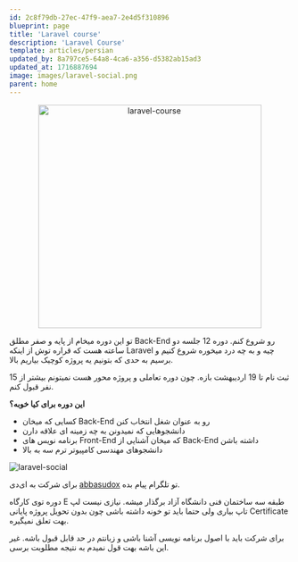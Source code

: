 ```yaml
---
id: 2c8f79db-27ec-47f9-aea7-2e4d5f310896
blueprint: page
title: 'Laravel course'
description: 'Laravel Course'
template: articles/persian
updated_by: 8a797ce5-64a8-4ca6-a356-d5382ab15ad3
updated_at: 1716887694
image: images/laravel-social.png
parent: home
---
```

<div align="center">
  <img src="/assets/images/course-poster.jpg" alt="laravel-course" width="400" />
</div>


تو این دوره میخام از پایه و صفر مطلق Back-End رو شروع کنم. دوره 12 جلسه دو ساعته هست که قراره توش از اینکه Laravel چیه و به چه درد میخوره شروع کنیم و برسیم به حدی که بتونیم یه پروژه کوچیک بیاریم بالا.

ثبت نام تا 19 اردیبهشت بازه. چون دوره تعاملی و پروژه محور هست نمیتونم بیشتر از 15 نفر قبول کنم.

**این دوره برای کیا خوبه؟**
- کسایی که میخان Back-End رو به عنوان شغل انتخاب کنن
- دانشجوهایی که نمیدونن به چه زمینه ای علاقه دارن
- برنامه نویس های Front-End که میخان آشنایی از Back-End داشته باشن
- دانشجوهای مهندسی کامپیوتر ترم سه به بالا

![laravel-social](/assets/images/laravel-social.png)

برای شرکت به ای‌دی [abbasudox](https://t.me/abbasudox) تو تلگرام پیام بده.

دوره توی کارگاه E طبقه سه ساختمان فنی دانشگاه آزاد برگذار میشه. نیازی نیست لپ تاپ بیاری ولی حتما باید تو خونه داشته باشی چون بدون تحویل پروژه پایانی Certificate بهت تعلق نمیگیره.

برای شرکت باید با اصول برنامه نویسی  آشنا باشی و زبانتم در حد قابل قبول باشه. غیر این باشه بهت قول نمیدم به نتیجه مطلوبت برسی.